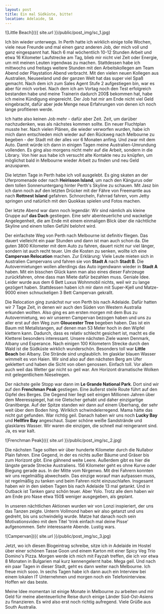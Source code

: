 ```yaml
---
layout: post
title: Ein mal Südküste, bitte!
location: Adelaide, SA
---
```


![Little Beach]({{ site.url }}/public/post_img/sc_1.jpg)

Ich bin wieder unterwegs. In Perth hatte ich wirklich einige tolle Wochen, viele neue Freunde und mal einen ganz anderen Job, der mich voll und ganz eingespannt hat. Nach 6 mal wöchentlich 10-12 Stunden Arbeit und etwa 16 Kilometer Laufstrecke am Tag, blieb mir nicht viel Zeit oder Energie, um mit meinen Leuten irgendwas zu machen. Stattdessen habe ich mittwochs und freitags weitere Stunden mit den Arbeitskollegen am Team Abend oder Playstation Abend verbracht. Mit den vielen neuen Kollegen aus Australien, Neuseeland und der ganzen Welt hat das super viel Spaß gemacht. Nach dem ich zum Sales Agent Stufe 2 aufgestiegen bin, war es aber für mich vorbei. Nach dem ich am Vortag noch den Test erfolgreich bestanden habe und meine Trainerin dadurch 200$ bekommen hat, habe ich meine Kündigung eingereicht. Der Job hat mir am Ende nicht viel Geld eingebracht, dafür aber jede Menge neue Erfahrungen von denen ich noch lange profitieren werde.

Ich hatte also keinen Job mehr - dafür aber Zeit. Zeit, um darüber nachzudenken, was als nächstes kommen sollte. Ein neuer Fluchtplan musste her. Nach vielen Plänen, die wieder verworfen wurden, habe ich mich dann entschieden mich wieder auf den Rückweg nach Melbourne zu begeben - der Stadt mit der alles vor 6 Monaten anfing. Und zwar mit dem Auto. Damit würde ich dann in einigen Tagen meine Australien-Umrundung vollenden. Es ging also morgens nicht mehr auf die Arbeit, sondern in die Library. Von hier aus habe ich versucht alte Kontakte neu zu knüpfen, um möglichst bald in Melbourne wieder Arbeit zu finden und neu Geld anzusparen.

Die letzten Tage in Perth habe ich voll ausgelebt. Es ging skaten an der Uferpromenade oder nach **Heirisson Island**, um nach den Kängurus oder dem tollen Sonnenuntergang hinter Perth's Skyline zu schauen. Mit Jasz bin ich dann noch auf den letzten Drücker mit der Fähre von Freemantle aus nach **Rottnest Island** gefahren. Schnorcheln, Fahrrad fahren, vom Jetty springen und natürlich mit den Quokkas spielen und Fotos machen.

Der letzte Abend war dann noch legendär: Wir sind nämlich als kleine Gruppe auf **das Dach** gestiegen. Eine sehr abenteuerliche und wackelige Angelegenheit, die am Ende mit einem einmaligen Blick über die nächtliche Skyline und einem tollen Gefühl belohnt wird.

Der einfachste Weg von Perth nach Melbourne ist definitiv fliegen. Das dauert vielleicht ein paar Stunden und dann ist man auch schon da. Die guten 3800 Kilometer mit dem Auto zu fahren, dauert nicht nur viel länger, sondern ist auch recht teuer. Um die Kosten zu senken, wollte ich eine **Campervan Relocation** machen. Zur Erklärung: Viele Leute mieten sich in Australien Campervans und fahren sie von **Stadt A** nach **Stadt B**. Die Autovermietungen wollen allerdings das Auto irgendwann wieder in **Stadt A** haben. Mit ein bisschen Glück kann man also eines dieser Fahrzeuge zurückfahren, ohne dass man Miete dafür bezahlen muss. Geniale Idee. Leider wurde aus dem 6 Bett Luxus Wohnmobil nichts, weil wir zu lange gezögert haben. Stattdessen haben ich mir dann mit Super-Kjell und Matze-9000 einen schnuckeligen 3 Bett Campervan gekrallt.

Die Relocation ging zunächst nur von Perth bis nach Adelaide. Dafür hatten wir 7 Tage Zeit, in denen wir auch den Süden von Western Australia erkunden wollten. Also ging es am ersten morgen mit dem Bus zu Autovermietung, wo wir unseren Campervan bezogen haben und uns zu aller erst auf den Weg zum **Gloucester Tree** begeben haben. Das ist ein Baum mit Metallstangen, auf denen man 53 Meter hoch in den Wipfel klettern kann. Dadurch, dass es relativ schlecht gesichert ist, macht es die Kletterei besonders interessant. Unsere nächsten Ziele waren Denmark, Albany und Esperance. Nach einigen 100 Kilometern Strecke durch den Wald ist die Südküste wirklich wunderschön. Besonders toll war **Little Beach** bei Albany. Die Strände sind unglaublich. Im glasklar blauen Wasser wimmelt es von Haien. Wir sind also auf den nächsten Berg am Ufer geklettert und haben die Sicht von oben genossen. Einfach toll. Vor allem auch weil das Wetter gar nicht so geil war. Am Horizont dramatische Wolken mit gelegentlichem Nieselregen.

Der nächste geile Stopp war dann im **Le Grande National Park**. Dort sind wir auf den **Frenchman Peak** gestiegen. Eine äußerst steile Route führt auf den Gipfel des Berges. Die Gegend hier liegt seit einigen Millionen Jahren über dem Meeresspiegel, hat nie Gletscher gehabt und daher einzigartige Granitberge. Auf der Spitze standen wir dann auf einem Überhang, der sehr weit über dem Boden hing. Wirlklich schwindelerregend. Mama hätte das nicht gut gefunden. War richtig geil. Danach haben wir uns noch **Lucky Bay** und **Hellfire Bay** angeschaut. Super schöne weiße Sandstrände und glasklares Wasser. Wir waren die einzigen, die schnell mal reingerannt sind. Ja, es war kalt.

![Frenchman Peak]({{ site.url }}/public/post_img/sc_2.jpg)

Die nächsten Tage sollten wir über hunderte Kilometer durch die Nullabor Plain fahren. Eine Gegend, in der es nichts außer Bäume und Gräser bis zum Horizont gibt. Eine gähnend weite Leere. Außerdem gibt es hier die längste gerade Strecke Australiens. 156 Kilometer geht es ohne Kurve oder Biegung gerade aus. In der Mitte vom Nirgenwo. Mit drei Fahrern konnten wir uns regelmäßig abwechseln. Das einzige worauf man aufpassen muss, ist regelmäßig zu tanken und beim Fahren nicht einzuschlafen. Insgesamt haben wir in den sieben Tagen bis nach Adelaide 13 mal getankt. Und in Outback ist Tanken ganz schön teuer. Aber Yolo. Trotz alle dem haben wir am Ende pro Nase etwa 150$ weniger ausgegeben, als geplant.

In unseren nächtlichen Aktionen wurden wir von Lonzi inspieriert, der uns das Tanzen zeigte. Unterm Vollmond haben wir also getanzt und uns gedreht, bis uns schwindelig wurde. Matze hat danach noch sein Motivationsvideo mit dem Titel 'trink einfach mal deine Pisse' aufgenommen. Sehr interessante Abende. Lustig wars.

![Campervan]({{ site.url }}/public/post_img/sc_3.jpg)

Jetzt, wo ich diesen Blogeintrag schreibe, sitze ich in Adelaide im Hostel über einer schönen Tasse Goon und einem Karton mit einer Spicy Veg Trio Domino's Pizza. Morgen werde ich mich mit Fayzah treffen, die ich vor etwa 8 Monaten in Bulgarien mal kurz kennengelernt habe. Mega geil. Und nach ein paar Tagen in dieser Stadt, geht es dann weiter nach Melbourne. Ich freue mich sooo. In sechs Tagen habe ich dann auch ein Interview bei einem lokalen IT Unternehmen und morgen noch ein Telefoninterview. Hoffen wir das beste.

Meine Idee momentan ist einige Monate in Melbourne zu arbeiten und mir Geld für meine abenteuerliche Reise durch einige Länder Süd-Ost-Asiens zu finanzieren. Es wird also erst noch richtig aufregend. Viele Grüße aus South Australia.